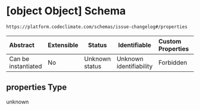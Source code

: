 # \[object Object] Schema

```txt
https://platform.codeclimate.com/schemas/issue-changelog#/properties
```




| Abstract            | Extensible | Status         | Identifiable            | Custom Properties | Additional Properties | Access Restrictions | Defined In                                                                                           |
| :------------------ | ---------- | -------------- | ----------------------- | :---------------- | --------------------- | ------------------- | ---------------------------------------------------------------------------------------------------- |
| Can be instantiated | No         | Unknown status | Unknown identifiability | Forbidden         | Allowed               | none                | [IssueChangelog.schema.json\*](../../spec/schemas/IssueChangelog.schema.json "open original schema") |

## properties Type

unknown
